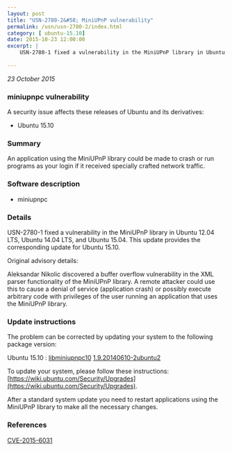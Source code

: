 ```yaml
---
layout: post
title: "USN-2780-2&#58; MiniUPnP vulnerability"
permalink: /usn/usn-2780-2/index.html
category: [ ubuntu-15.10]
date: 2015-10-23 12:00:00
excerpt: |
    USN-2780-1 fixed a vulnerability in the MiniUPnP library in Ubuntu 12.04 LTS, Ubuntu 14.04 LTS, and Ubuntu 15.04. This update provides the corresponding update for Ubuntu 15.10.
    
--- 
```

 
 

*23 October 2015*

### miniupnpc vulnerability

A security issue affects these releases of Ubuntu and its derivatives:

* Ubuntu 15.10

### Summary

An application using the MiniUPnP library could be made to crash or run programs as your login if it received specially crafted network traffic.

### Software description

* miniupnpc 

### Details

USN-2780-1 fixed a vulnerability in the MiniUPnP library in Ubuntu 12.04 LTS, Ubuntu 14.04 LTS, and Ubuntu 15.04. This update provides the corresponding update for Ubuntu 15.10.

Original advisory details:

 Aleksandar Nikolic discovered a buffer overflow vulnerability in the XML parser functionality of the MiniUPnP library. A remote attacker could use this to cause a denial of service (application crash) or possibly execute arbitrary code with privileges of the user running an application that uses the MiniUPnP library. 

### Update instructions

The problem can be corrected by updating your system to the following package version:

Ubuntu 15.10
 : [libminiupnpc10](https://launchpad.net/ubuntu/+source/miniupnpc) <span> [1.9.20140610-2ubuntu2](https://launchpad.net/ubuntu/+source/miniupnpc/1.9.20140610-2ubuntu2) </span> 

To update your system, please follow these instructions: [https://wiki.ubuntu.com/Security/Upgrades](https://wiki.ubuntu.com/Security/Upgrades).

After a standard system update you need to restart applications using the MiniUPnP library to make all the necessary changes. 

### References

 
 [CVE-2015-6031](http://people.ubuntu.com/~ubuntu-security/cve/CVE-2015-6031)
 


